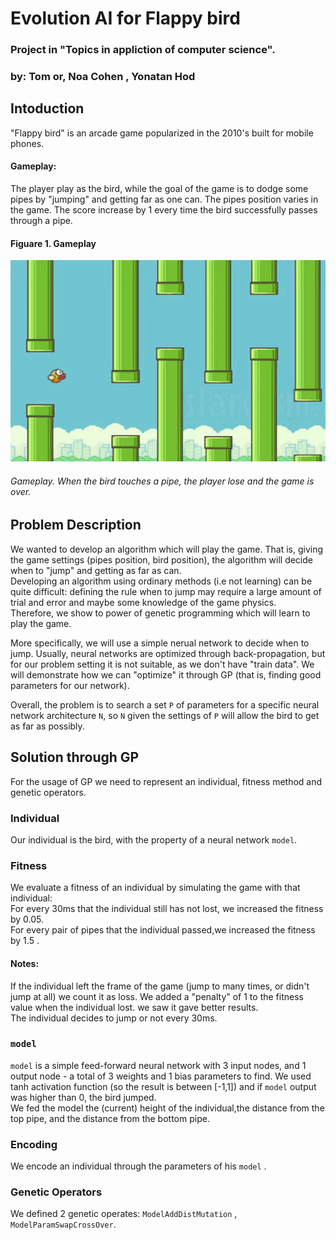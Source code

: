 # Evolution AI for Flappy bird
### Project in "Topics in appliction of computer science".
### by: Tom or, Noa Cohen , Yonatan Hod


## Intoduction

"Flappy bird" is an arcade game popularized in the 2010's built for mobile phones.
#### Gameplay:
The player play as the bird, while the goal of the game is to dodge some pipes 
by "jumping" and getting far as one can. The pipes position varies in the game. The score increase by 1 every time the bird 
successfully passes through a pipe.
#### Figuare 1. Gameplay
![Alt text](readme_images/gameplay.png "Game play")
###### Gameplay. When the bird touches a pipe, the player lose and the game is over.

## Problem Description
We wanted to develop an algorithm which will play the game. That is, giving
the game settings (pipes position, bird position), the algorithm will decide when to "jump"
and getting as far as can. <br />
Developing an algorithm using ordinary methods (i.e not learning) can be quite difficult:
defining the rule when to jump may require a large amount of trial and error and maybe some knowledge of the
game physics.<br />
Therefore, we show to power of genetic programming which will learn to play the game.<br />

More specifically, we will use a simple nerual network to decide when to jump. Usually,
neural networks are optimized through back-propagation, but for our problem setting
it is not suitable, as we don't have "train data". We will demonstrate
how we can "optimize" it through GP (that is, finding good parameters for our network).

Overall, the problem is to search a set  `P` of parameters for a specific neural network architecture `N`,
so `N` given the settings of `P` will allow the bird to get as far as possibly.

## Solution through GP

For the usage of GP we need to represent an individual,
fitness method and genetic operators.

### Individual
Our individual is the bird, with the property of a neural network `model`.
### Fitness
We evaluate a fitness of an individual by simulating the game with that individual: <br />
For every 30ms that the individual still has not lost, we increased the fitness by 0.05. <br />
For every pair of pipes that the individual passed,we increased the fitness by 1.5 .<br />
#### Notes:
If the individual left the frame of the game (jump to many times, or didn't jump at all) we count it as loss.
We added a "penalty" of 1 to the fitness value when the individual lost. we saw it gave better results. <br>
The individual decides to jump or not every 30ms.

### `model`
`model` is a simple feed-forward neural network with 3 input nodes, and 1 output node - a total of 3 weights and 1 bias parameters to find.
We used tanh activation function (so the result is between [-1,1]) and if `model` output was higher than 0, the bird jumped.<br/>
We fed the model the (current) height of the individual,the distance from the top pipe, and the distance from the bottom pipe.

### Encoding
We encode an individual through the parameters of his `model` .

### Genetic Operators
We defined 2 genetic operates: `ModelAddDistMutation` , `ModelParamSwapCrossOver`.






